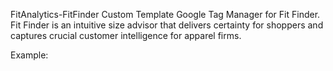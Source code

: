 FitAnalytics-FitFinder
Custom Template Google Tag Manager for Fit Finder. 
Fit Finder is an intuitive size advisor that delivers certainty for shoppers and captures crucial customer intelligence for apparel firms.

Example: 

